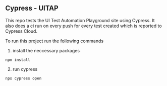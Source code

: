 ## Cypress - UITAP

This repo tests the UI Test Automation Playground site using Cypress.
It also does a ci run on every push for every test created which is reported to Cypress Cloud.

To run this project run the following commands

1. install the neccessary packages

```
npm install
```

2. run cypress

```
npx cypress open
```
